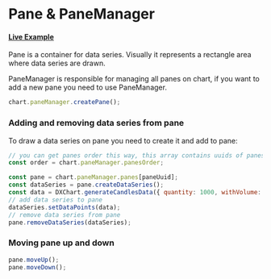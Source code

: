 # Pane & PaneManager

#### <!--CSB_LINK-->[Live Example](https://codesandbox.io/s/m25lc9)<!--/CSB_LINK-->

Pane is a container for data series. Visually it represents a rectangle area where data series are drawn.

PaneManager is responsible for managing all panes on chart, if you want to add a new pane you need to use PaneManager.

```js
chart.paneManager.createPane();
```

### Adding and removing data series from pane

To draw a data series on pane you need to create it and add to pane:

```js
// you can get panes order this way, this array contains uuids of panes
const order = chart.paneManager.panesOrder;

const pane = chart.paneManager.panes[paneUuid];
const dataSeries = pane.createDataSeries();
const data = DXChart.generateCandlesData({ quantity: 1000, withVolume: true });
// add data series to pane
dataSeries.setDataPoints(data);
// remove data series from pane
pane.removeDataSeries(dataSeries);
```

### Moving pane up and down

```js
pane.moveUp();
pane.moveDown();
```
